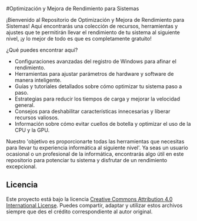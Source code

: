 #Optimización y Mejora de Rendimiento para Sistemas

¡Bienvenido al Repositorio de Optimización y Mejora de Rendimiento para Sistemas! Aquí encontrarás una colección de recursos, herramientas y ajustes que te permitirán llevar el rendimiento de tu sistema al siguiente nivel, ¡y lo mejor de todo es que es completamente gratuito!

¿Qué puedes encontrar aquí?

- Configuraciones avanzadas del registro de Windows para afinar el rendimiento.
- Herramientas para ajustar parámetros de hardware y software de manera inteligente.
- Guías y tutoriales detallados sobre cómo optimizar tu sistema paso a paso.
- Estrategias para reducir los tiempos de carga y mejorar la velocidad general.
- Consejos para deshabilitar características innecesarias y liberar recursos valiosos.
- Información sobre cómo evitar cuellos de botella y optimizar el uso de la CPU y la GPU.

Nuestro 'objetivo es proporcionarte todas las herramientas que necesitas para llevar tu experiencia informática al siguiente nivel'. Ya seas un usuario ocasional o un profesional de la informática, encontrarás algo útil en este repositorio para potenciar tu sistema y disfrutar de un rendimiento excepcional.

## Licencia

Este proyecto está bajo la licencia [Creative Commons Attribution 4.0 International License](https://creativecommons.org/licenses/by/4.0/). Puedes compartir, adaptar y utilizar estos archivos siempre que des el crédito correspondiente al autor original.
